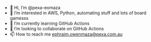 - 👋 Hi, I’m @pexa-eomaza
- 👀 I’m interested in AWS, Python, automating stuff and lots of board gamesss
- 🌱 I’m currently learning GitHub Actions
- 💞️ I’m looking to collaborate on GitHub Actions
- 📫 How to reach me ephraim.owenmaza@pexa.com.au

<!---
pexa-eomaza/pexa-eomaza is a ✨ special ✨ repository because its `README.md` (this file) appears on your GitHub profile.
You can click the Preview link to take a look at your changes.
--->
